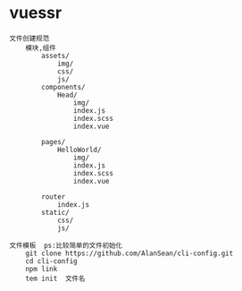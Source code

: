# vuessr



    文件创建规范
        模块,组件
            assets/
                img/
                css/
                js/
            components/
                Head/
                    img/
                    index.js
                    index.scss
                    index.vue

            pages/
                HelloWorld/
                    img/
                    index.js
                    index.scss
                    index.vue

            router
                index.js
            static/
                css/
                js/

    文件模板  ps:比较简单的文件初始化
        git clone https://github.com/AlanSean/cli-config.git
        cd cli-config
        npm link
        tem init  文件名
